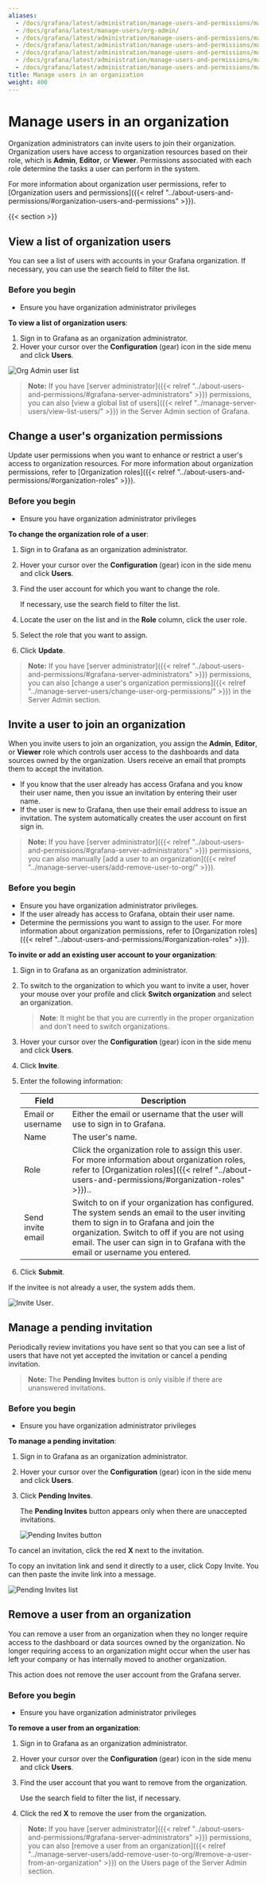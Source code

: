 ```yaml
---
aliases:
  - /docs/grafana/latest/administration/manage-users-and-permissions/manage-org-users/
  - /docs/grafana/latest/manage-users/org-admin/
  - /docs/grafana/latest/administration/manage-users-and-permissions/manage-org-users/view-list-org-users/
  - /docs/grafana/latest/administration/manage-users-and-permissions/manage-org-users/change-user-org-permissions/
  - /docs/grafana/latest/administration/manage-users-and-permissions/manage-org-users/invite-user-join-org/
  - /docs/grafana/latest/administration/manage-users-and-permissions/manage-org-users/manage-pending-invites/
  - /docs/grafana/latest/administration/manage-users-and-permissions/manage-org-users/remove-user-from-org/
title: Manage users in an organization
weight: 400
---
```


# Manage users in an organization

Organization administrators can invite users to join their organization. Organization users have access to organization resources based on their role, which is **Admin**, **Editor**, or **Viewer**. Permissions associated with each role determine the tasks a user can perform in the system.

For more information about organization user permissions, refer to [Organization users and permissions]({{< relref "../about-users-and-permissions/#organization-users-and-permissions" >}}).

{{< section >}}

## View a list of organization users

You can see a list of users with accounts in your Grafana organization. If necessary, you can use the search field to filter the list.

### Before you begin

- Ensure you have organization administrator privileges

**To view a list of organization users**:

1. Sign in to Grafana as an organization administrator.
1. Hover your cursor over the **Configuration** (gear) icon in the side menu and click **Users**.

![Org Admin user list](/static/img/docs/manage-users/org-user-list-7-3.png)

> **Note:** If you have [server administrator]({{< relref "../about-users-and-permissions/#grafana-server-administrators" >}}) permissions, you can also [view a global list of users]({{< relref "../manage-server-users/view-list-users/" >}}) in the Server Admin section of Grafana.

## Change a user's organization permissions

Update user permissions when you want to enhance or restrict a user's access to organization resources. For more information about organization permissions, refer to [Organization roles]({{< relref "../about-users-and-permissions/#organization-roles" >}}).

### Before you begin

- Ensure you have organization administrator privileges

**To change the organization role of a user**:

1. Sign in to Grafana as an organization administrator.
1. Hover your cursor over the **Configuration** (gear) icon in the side menu and click **Users**.
1. Find the user account for which you want to change the role.

   If necessary, use the search field to filter the list.

1. Locate the user on the list and in the **Role** column, click the user role.
1. Select the role that you want to assign.
1. Click **Update**.

> **Note:** If you have [server administrator]({{< relref "../about-users-and-permissions/#grafana-server-administrators" >}}) permissions, you can also [change a user's organization permissions]({{< relref "../manage-server-users/change-user-org-permissions/" >}}) in the Server Admin section.

## Invite a user to join an organization

When you invite users to join an organization, you assign the **Admin**, **Editor**, or **Viewer** role which controls user access to the dashboards and data sources owned by the organization. Users receive an email that prompts them to accept the invitation.

- If you know that the user already has access Grafana and you know their user name, then you issue an invitation by entering their user name.
- If the user is new to Grafana, then use their email address to issue an invitation. The system automatically creates the user account on first sign in.

> **Note:** If you have [server administrator]({{< relref "../about-users-and-permissions/#grafana-server-administrators" >}}) permissions, you can also manually [add a user to an organization]({{< relref "../manage-server-users/add-remove-user-to-org/" >}}).

### Before you begin

- Ensure you have organization administrator privileges.
- If the user already has access to Grafana, obtain their user name.
- Determine the permissions you want to assign to the user. For more information about organization permissions, refer to [Organization roles]({{< relref "../about-users-and-permissions/#organization-roles" >}}).

**To invite or add an existing user account to your organization**:

1. Sign in to Grafana as an organization administrator.
1. To switch to the organization to which you want to invite a user, hover your mouse over your profile and click **Switch organization** and select an organization.

   > **Note**: It might be that you are currently in the proper organization and don't need to switch organizations.

1. Hover your cursor over the **Configuration** (gear) icon in the side menu and click **Users**.
1. Click **Invite**.
1. Enter the following information:

   | Field             | Description                                                                                                                                                                                                                                                              |
   | ----------------- | ------------------------------------------------------------------------------------------------------------------------------------------------------------------------------------------------------------------------------------------------------------------------ |
   | Email or username | Either the email or username that the user will use to sign in to Grafana.                                                                                                                                                                                               |
   | Name              | The user's name.                                                                                                                                                                                                                                                         |
   | Role              | Click the organization role to assign this user. For more information about organization roles, refer to [Organization roles]({{< relref "../about-users-and-permissions/#organization-roles" >}})..                                                                     |
   | Send invite email | Switch to on if your organization has configured. The system sends an email to the user inviting them to sign in to Grafana and join the organization. Switch to off if you are not using email. The user can sign in to Grafana with the email or username you entered. |

1. Click **Submit**.

If the invitee is not already a user, the system adds them.

![Invite User](/static/img/docs/manage-users/org-invite-user-7-3.png).

## Manage a pending invitation

Periodically review invitations you have sent so that you can see a list of users that have not yet accepted the invitation or cancel a pending invitation.

> **Note:** The **Pending Invites** button is only visible if there are unanswered invitations.

### Before you begin

- Ensure you have organization administrator privileges

**To manage a pending invitation**:

1. Sign in to Grafana as an organization administrator.
1. Hover your cursor over the **Configuration** (gear) icon in the side menu and click **Users**.
1. Click **Pending Invites**.

   The **Pending Invites** button appears only when there are unaccepted invitations.

   ![Pending Invites button](/static/img/docs/manage-users/pending-invites-button-7-3.png)

To cancel an invitation, click the red **X** next to the invitation.

To copy an invitation link and send it directly to a user, click Copy Invite. You can then paste the invite link into a message.

![Pending Invites list](/static/img/docs/manage-users/pending-invites-list-7-3.png)

## Remove a user from an organization

You can remove a user from an organization when they no longer require access to the dashboard or data sources owned by the organization. No longer requiring access to an organization might occur when the user has left your company or has internally moved to another organization.

This action does not remove the user account from the Grafana server.

### Before you begin

- Ensure you have organization administrator privileges

**To remove a user from an organization**:

1. Sign in to Grafana as an organization administrator.
1. Hover your cursor over the **Configuration** (gear) icon in the side menu and click **Users**.
1. Find the user account that you want to remove from the organization.

   Use the search field to filter the list, if necessary.

1. Click the red **X** to remove the user from the organization.

> **Note:** If you have [server administrator]({{< relref "../about-users-and-permissions/#grafana-server-administrators" >}}) permissions, you can also [remove a user from an organization]({{< relref "../manage-server-users/add-remove-user-to-org/#remove-a-user-from-an-organization" >}}) on the Users page of the Server Admin section.
